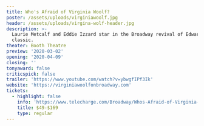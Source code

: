 ```yaml
---
title: Who's Afraid of Virginia Woolf?
poster: /assets/uploads/virginiawoolf.jpg
header: /assets/uploads/virgina-wolf-header.jpg
description: >-
  Laurie Metcalf and Eddie Izzard star in the Broadway revival of Edward Albee's
  classic.
theater: Booth Theatre
preview: '2020-03-02'
opening: '2020-04-09'
closing: ''
tonyaward: false
criticspick: false
trailer: 'https://www.youtube.com/watch?v=ybwgfIPf3Ik'
website: 'https://virginiawoolfonbroadway.com'
tickets:
  - highlight: false
    info: 'https://www.telecharge.com/Broadway/Whos-Afraid-of-Virginia-Woolf/Ticket'
    title: $49-$169
    type: regular
---
```


